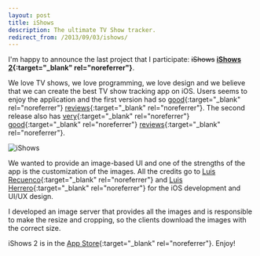 ```yaml
---
layout: post
title: iShows
description: The ultimate TV Show tracker.
redirect_from: /2013/09/03/ishows/
---
```


I'm happy to announce the last project that I participate: <del>iShows</del> **[iShows 2][1]{:target="_blank" rel="noreferrer"}**.

We love TV shows, we love programming, we love design and we believe that we
can create the best TV show tracking app on iOS. Users seems to enjoy the
application and the first version had
so [good](http://lifehacker.com/ishows-keeps-track-of-tv-shows-youve-watched-882374571){:target="_blank" rel="noreferrer"}
[reviews](http://appadvice.com/review/the-ishows-app-is-the-tv-tracker-youve-been-waiting-for/){:target="_blank" rel="noreferrer"}.
The second release also has [very](http://lifehacker.com/ishows-2-tracks-your-favorite-tv-shows-1720013136){:target="_blank" rel="noreferrer"}
[good](http://www.macstories.net/reviews/tracking-tv-shows-with-ishows-2-welding-great-design-with-extensive-customization/){:target="_blank" rel="noreferrer"}
[reviews](http://beautifulpixels.com/ipad/ishows-2-is-a-phenomenal-tv-show-tracking-app-for-ios/){:target="_blank" rel="noreferrer"}.

![iShows][5]

We wanted to provide an image-based UI and one of the strengths of the app is
the customization of the images. All the credits go to [Luis Recuenco][2]{:target="_blank" rel="noreferrer"}
and [Luis Herrero][3]{:target="_blank" rel="noreferrer"} for the iOS development and UI/UX design.

I developed an image server that provides all the images and is responsible to
make the resize and cropping, so the clients download the images with the
correct size.

iShows 2 is in the [App Store][4]{:target="_blank" rel="noreferrer"}. Enjoy!


[1]: http://ishowsapp.com/tv/
[2]: https://twitter.com/luisrecuenco
[3]: https://twitter.com/luishj
[4]: https://itunes.apple.com/app/id992387872
[5]: /assets/images/articles/ishows.png

